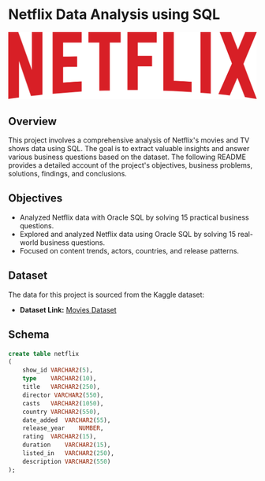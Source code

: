 # Netflix Data Analysis using SQL

![Netflix_logo](https://github.com/Avudaiappan-14/Netflix_SQL_project/blob/main/Netflix_2015_logo.svg)

## Overview

This project involves a comprehensive analysis of Netflix's movies and TV shows data using SQL. The goal is to extract valuable insights and answer various business questions based on the dataset. The following README provides a detailed account of the project's objectives, business problems, solutions, findings, and conclusions.

## Objectives

- Analyzed Netflix data with Oracle SQL by solving 15 practical business questions.
- Explored and analyzed Netflix data using Oracle SQL by solving 15 real-world business questions.
- Focused on content trends, actors, countries, and release patterns. 

## Dataset
The data for this project is sourced from the Kaggle dataset:

- **Dataset Link:** [Movies Dataset](https://www.kaggle.com/datasets/padmapriyatr/netflix-titles?resource=download)

## Schema

```sql
create table netflix 
(
	show_id	VARCHAR2(5),
	type    VARCHAR2(10),
	title	VARCHAR2(250),
	director VARCHAR2(550),
	casts	VARCHAR2(1050),
	country	VARCHAR2(550),
	date_added	VARCHAR2(55),
	release_year	NUMBER,
	rating	VARCHAR2(15),
	duration	VARCHAR2(15),
	listed_in	VARCHAR2(250),
	description VARCHAR2(550)
);
```
